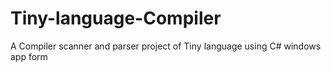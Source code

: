 # Tiny-language-Compiler
A Compiler scanner and parser project of Tiny language using C# windows app form
